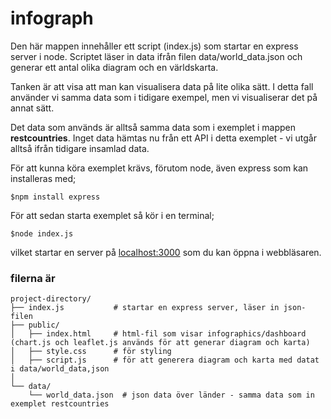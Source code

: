 # infograph

Den här mappen innehåller ett script (index.js) som startar en express server i node.
Scriptet läser in data ifrån filen data/world_data.json och generar ett antal olika diagram och en världskarta.

Tanken är att visa att man kan visualisera data på lite olika sätt. I detta fall använder vi samma data som i tidigare exempel, men vi visualiserar det på annat sätt.

Det data som används är alltså samma data som i exemplet i mappen **restcountries**.
Inget data hämtas nu från ett API i detta exemplet - vi utgår alltså ifrån tidigare insamlad data.

För att kunna köra exemplet krävs, förutom node, även express som kan installeras med;

```
$npm install express
```

För att sedan starta exemplet så kör i en terminal;

```
$node index.js
```

vilket startar en server på [localhost:3000](http://localhost:3000/) som du kan öppna i webbläsaren.

### filerna är

```
project-directory/
├── index.js           # startar en express server, läser in json-filen
├── public/
│   ├── index.html     # html-fil som visar infographics/dashboard (chart.js och leaflet.js används för att generar diagram och karta)
│   ├── style.css      # för styling
│   ├── script.js      # för att generera diagram och karta med datat i data/world_data,json
│   
└── data/
    └── world_data.json  # json data över länder - samma data som in exemplet restcountries
```
